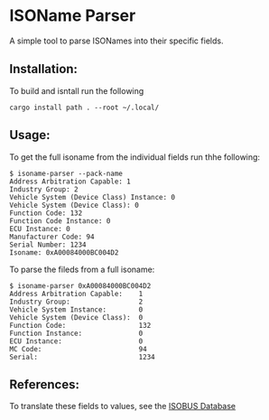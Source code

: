 # ISOName Parser
A simple tool to parse ISONames into their specific fields. 

## Installation:
To build and isntall run the following
```
cargo install path . --root ~/.local/
```

## Usage:
To get the full isoname from the individual fields run thhe following:
```
$ isoname-parser --pack-name
Address Arbitration Capable: 1
Industry Group: 2
Vehicle System (Device Class) Instance: 0
Vehicle System (Device Class): 0
Function Code: 132
Function Code Instance: 0
ECU Instance: 0
Manufacturer Code: 94 
Serial Number: 1234
Isoname: 0xA00084000BC004D2
```

To parse the fileds from a full isoname:
```
$ isoname-parser 0xA00084000BC004D2
Address Arbitration Capable:    1
Industry Group:                 2
Vehicle System Instance:        0
Vehicle System (Device Class):  0
Function Code:                  132
Function Instance:              0
ECU Instance:                   0
MC Code:                        94
Serial:                         1234
```


## References:
To translate these fields to values, see the [ISOBUS Database](https://www.isobus.net/isobus/)
